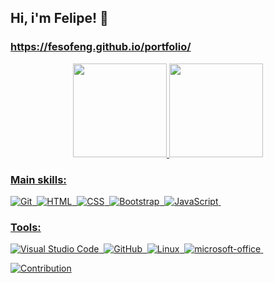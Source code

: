 ## Hi, i'm Felipe! 👋

### https://fesofeng.github.io/portfolio/ 

<div align="center">
  <a href="https://github.com/rafaballerini">
  <img height="150em" src="https://github-readme-stats.vercel.app/api?username=fesofeng&show_icons=true&theme=gotham&include_all_commits=true&count_private=true"/>
  <img height="150em" src="https://github-readme-stats.vercel.app/api/top-langs/?username=fesofeng&layout=compact&langs_count=7&theme=gotham"/>
</div>

### Main skills:
![Git](https://img.shields.io/badge/-Git-0D1117?style=for-the-badge&logo=git&labelColor=0D1117)&nbsp;
![HTML](https://img.shields.io/badge/-HTML-0D1117?style=for-the-badge&logo=HTML5&logoColor=FC490B&labelColor=0D1117)&nbsp;
![CSS](https://img.shields.io/badge/-CSS-0D1117?style=for-the-badge&logo=CSS3&logoColor=1572B6&labelColor=0D1117)&nbsp;
![Bootstrap](https://img.shields.io/badge/-Bootstrap-0D1117?style=for-the-badge&logo=bootstrap&labelColor=0D1117)&nbsp;
![JavaScript](https://img.shields.io/badge/-JavaScript-0D1117?style=for-the-badge&logo=JavaScript&labelColor=0D1117)&nbsp;

### Tools:
![Visual Studio Code](https://img.shields.io/badge/-Visual%20Studio%20Code-0D1117?style=for-the-badge&logo=visual-studio-code&logoColor=007ACC&labelColor=0D1117)&nbsp;
![GitHub](https://img.shields.io/badge/-GitHub-0D1117?style=for-the-badge&logo=github&labelColor=0D1117)&nbsp;
![Linux](https://img.shields.io/badge/-Linux-0D1117?style=for-the-badge&logo=linux&labelColor=0D1117)&nbsp;
![microsoft-office](https://img.shields.io/badge/-microsoft_office-0D1117?style=for-the-badge&logo=microsoft-office&labelColor=0D1117)&nbsp;

![Contribution](https://activity-graph.herokuapp.com/graph?username=fesofeng&theme=gotham&hide_border=true&area=false)
